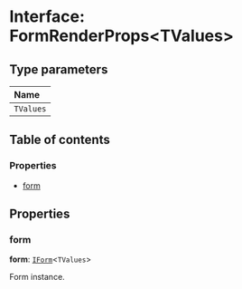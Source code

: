 # Interface: FormRenderProps\<TValues>

## Type parameters

| Name |
| :------ |
| `TValues` |

## Table of contents

### Properties

* [form](/auto-docs/form/interfaces/FormRenderProps.md#form)

## Properties

### form

**form**: [`IForm`](/auto-docs/form/interfaces/IForm.md)<`TValues`>

Form instance.
